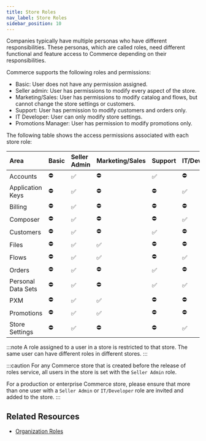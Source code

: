```yaml
---
title: Store Roles
nav_label: Store Roles
sidebar_position: 10
---
```


Companies typically have multiple personas who have different responsibilities. These personas, which are called roles, need different functional and feature access to Commerce depending on their responsibilities.

Commerce supports the following roles and permissions:

- Basic: User does not have any permission assigned.
- Seller admin: User has permissions to modify every aspect of the store.
- Marketing/Sales: User has permissions to modify catalog and flows, but cannot change the store settings or customers.
- Support: User has permission to modify customers and orders only.
- IT Developer: User can only modify store settings.
- Promotions Manager: User has permission to modify promotions only.

The following table shows the access permissions associated with each store role:

| Area                   | Basic          | Seller Admin  | Marketing/Sales | Support       | IT/Developer  | Promotions Manager |
|:-----------------------|:---------------|:--------------|:----------------|:--------------|:--------------|:-------------------|
| Accounts               | ⛔️             | ✅            | ⛔️              | ✅            | ⛔️            | ⛔️               |
| Application Keys       | ⛔️             | ✅            | ⛔️              | ⛔️            | ✅            | ⛔️               |
| Billing                | ⛔️             | ✅            | ⛔️              | ⛔️            | ⛔️            | ⛔️               |
| Composer               | ⛔️             | ✅            | ⛔️              | ⛔️            | ✅            | ⛔️               |
| Customers              | ⛔️             | ✅            | ⛔️              | ✅            | ⛔️            | ⛔️               |
| Files                  | ⛔️             | ✅            | ✅              | ⛔️            | ⛔️            | ⛔️               |
| Flows                  | ⛔️             | ✅            | ✅              | ⛔️            | ✅            | ⛔️               |
| Orders                 | ⛔️             | ✅            | ⛔️              | ✅            | ⛔️            | ⛔️               |
| Personal Data Sets     | ⛔️             | ✅            | ⛔️              | ✅             | ✅           | ⛔️               |
| PXM                    | ⛔️             | ✅            | ✅              | ⛔️            | ⛔️            | ⛔️               |
| Promotions             | ⛔️             | ✅            | ✅              | ⛔️            | ⛔️            | ✅               |
| Store Settings         | ⛔️             | ✅            | ⛔️              | ⛔️            | ✅            | ⛔️               |

:::note
A role assigned to a user in a store is restricted to that store. The same user can have different roles in different stores.
:::

:::caution
For any Commerce store that is created before the release of roles service, all users in the store is set with the `Seller Admin` role.

For a production or enterprise Commerce store, please ensure that more than one user with a `Seller Admin` or `IT/Developer` role are invited and added to the store.
:::

## Related Resources

- [Organization Roles](/docs/commerce-cloud/organizations/organization_authentication)
